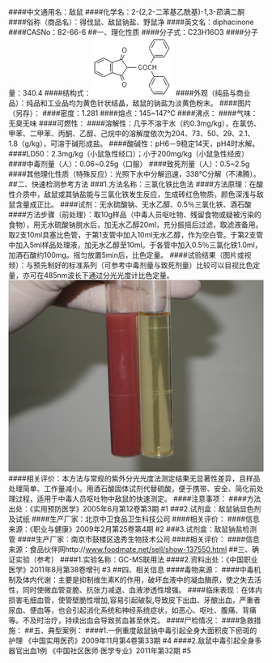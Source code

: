 ####中文通用名：敌鼠
####化学名：2-(2,2-二苯基乙酰基)-1,3-茚满二酮
####俗称（商品名）：得伐鼠、敌鼠钠盐、野鼠净
####英文名：diphacinone
####CASNo：82-66-6
##一、理化性质
####分子式：C23H16O3
####分子量：340.4
####结构式：![结构式](./assets/duwu/敌鼠/@0结构式.gif)
####外观（纯品与商业品）：纯品和工业品均为黄色针状结晶，敌鼠的钠盐为淡黄色粉末。
####图片（另存）：
####密度：1.281
####熔点：145~147℃
####沸点：
####气味：无臭无味
####可燃性：
####溶解性：几乎不溶于水（约0.3mg/kg），在氯仿、甲苯、二甲苯、丙酮、乙醇、己烷中的溶解度依次为204、73、50、29、2.1、1.8（g/kg），可溶于碱形成盐。
####酸碱性：pH6－9稳定14天，pH4时水解。
####LD50：2.3mg/kg（小鼠急性经口）；小于200mg/kg（小鼠急性经皮）
####中毒剂量（人）：0.06~0.25g（口服）
####致死剂量（人）：0.5~2.5g
####其他理化性质（特殊反应）：光照下水中分解迅速，338℃分解（不沸腾）。
##二、快速检测参考方法
###1.方法名称：三氯化铁比色法
####方法原理：在酸性介质中，敌鼠或其钠盐能与三氯化铁发生反应，生成砖红色物质，颜色深浅与敌鼠含量成正比。
####试剂：无水硫酸钠、无水乙醇、0.5％三氯化铁、酒石酸
####方法步骤（前处理）：取10g样品（中毒人员呕吐物、残留食物或疑被污染的食物），用无水硫酸钠脱水后，加无水乙醇20ml，充分振摇后过滤，取滤液备用。取2支10ml具塞比色管，于第1支管中加入10ml无水乙醇，作为空白管。于第2支管中加入5ml样品处理液，加无水乙醇至10ml。于各管中加入0.5％三氯化铁1.0ml，加酒石酸约100mg。摇匀放置5min后，比色定量。
####试验结果（图片或视频）：与预先制好的标准系列（可参考中毒剂量与致死剂量）比较可以目视比色定量，亦可在485nm波长下通过分光光度计比色定量。![结果图片](./assets/duwu/敌鼠/@2结果图片.JPG)
####相关评价：本方法与常规的紫外分光光度法测定结果无显著性差异，且样品处理简单、工作量减小。用酒石酸固体试剂代替硫酸，便于携带、安全、简化前处理过程，适用于中毒人员呕吐物中敌鼠的快速测定。
####注意事项：
####方法出处：《实用预防医学》2005年6月第12卷第3期 #1
###2.试剂盒：敌鼠钠显色剂及试纸
####生产厂家：北京中卫食品卫生科技公司
####相关评价：
####信息来源：《职业与健康》2009年2月第25卷第4期 #2
###3.试剂盒：敌鼠钠盐检测管
####生产厂家：南京市鼓楼区逸秀生物技术公司
####相关评价：
####信息来源：食品伙伴网http://www.foodmate.net/sell/show-137550.html
##三、确证实验（参考）
####1.实验名称：GC-MS联用法
####2.资料出处：《中国职业医学》2011年8月第38卷增刊 #3
##四、相关信息
####毒物来源：
####中毒机制及体内代谢：主要是抑制维生素K的作用，破坏血液中的凝血酶原，使之失去活性，同时使微血管变脆、抗张力减退、血液渗透性增强。
####临床表现：在体内损害毛细血管，使管壁脆性增加,容易引起破裂,导致皮下出血、牙酿出血，严重者尿血、便血等，也会引起消化系统和神经系统症状，如恶心、呕吐、腹痛、背痛等。不及时治疗，持续出血会导致贫血甚至休克。
####尸检情况：
####急救措施：
##五、典型案例：
####1.一例重度敌鼠钠中毒引起全身大面积皮下瘀斑的护理 《中国实用医药》2009年11月第4卷第33期 #4
####2.敌鼠中毒引起全身多器官出血1例 《中国社区医师·医学专业》2011年第32期 #5
